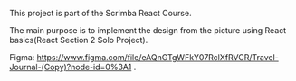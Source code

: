 This project is part of the Scrimba React Course.

The main purpose is to implement the design from the picture using React basics(React Section 2 Solo Project).

Figma: https://www.figma.com/file/eAQnGTgWFkY07RclXfRVCR/Travel-Journal-(Copy)?node-id=0%3A1 .
